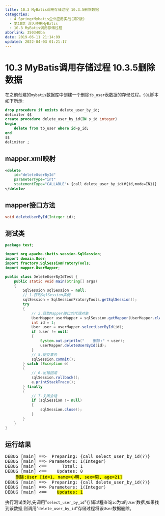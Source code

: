 ```yaml
---
title: 10.3 MyBatis调用存储过程 10.3.5删除数据
categories: 
  - 4 Spring+Mybatis企业应用实战(第2版)
  - 第10章 深入使用MyBatis
  - 10.3 MyBatis调用存储过程
abbrlink: 350340ba
date: 2019-06-11 21:14:09
updated: 2022-04-03 01:21:17
---
```

# 10.3 MyBatis调用存储过程 10.3.5删除数据
在之前创建的`mybatis`数据库中创建一个删除`tb_user`表数据的存储过程。`SQL`脚本如下所示:
```sql
drop procedure if exists delete_user_by_id;
delimiter $$
create procedure delete_user_by_id(IN p_id integer)
begin
    delete from tb_user where id=p_id;
end
$$
delimiter ;
```
## mapper.xml映射
```xml
<delete
    id="deleteUserById"
    parameterType="int"
    statementType="CALLABLE"> {call delete_user_by_id(#{id,mode=IN})}
</delete>
```
## mapper接口方法
```java
void deleteUserById(Integer id);
```
## 测试类
```java /MyProcedureTest/src/test/DeleteUserByIdTest.java
package test;

import org.apache.ibatis.session.SqlSession;
import domain.User;
import fractory.SqlSessionFratoryTools;
import mapper.UserMapper;

public class DeleteUserByIdTest {
    public static void main(String[] args)
    {
        SqlSession sqlSession = null;
        // 1.获取SqlSession实例
        sqlSession = SqlSessionFratoryTools.getSqlSession();
        try
        {
            // 2.获取Mapper接口的代理对象
            UserMapper userMapper = sqlSession.getMapper(UserMapper.class);
            int id = 1;
            User user = userMapper.selectUserById(id);
            if (user != null)
            {
                System.out.println("    删除:" + user);
                userMapper.deleteUserById(id);
            }
            // 5.提交事务
            sqlSession.commit();
        } catch (Exception e)
        {
            // 6.出错回滚
            sqlSession.rollback();
            e.printStackTrace();
        } finally
        {
            // 7.关闭会话
            if (sqlSession != null)
            {
                sqlSession.close();
            }
        }
    }
}
```
## 运行结果

<pre>
DEBUG [main] ==&gt;  Preparing: {call select_user_by_id(?)} 
DEBUG [main] ==&gt; Parameters: 1(Integer)
DEBUG [main] &lt;==      Total: 1
DEBUG [main] &lt;==    Updates: 0
    <mark>删除:User [id=1, name=小明, sex=男, age=21]</mark>
DEBUG [main] ==&gt;  Preparing: {call delete_user_by_id(?)} 
DEBUG [main] ==&gt; Parameters: 1(Integer)
DEBUG [main] &lt;==    <mark>Updates: 1</mark>
</pre>

执行测试类时,先调用"`select_user_by_id`"存储过程查询`id`为`1`的`User`数据,如果找到该数据,则调用"`delete_user_by_id`"存储过程将该`User`数据删除。
